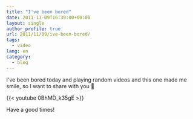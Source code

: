 ```yaml
---
title: "I've been bored"
date: 2011-11-09T16:39:00+00:00
layout: single
author_profile: true
url: 2011/11/09/ive-been-bored/
tags:
  - video
lang: en
category: 
  - blog
---
```

I've been bored today and playing random videos and this one made me smile, so I want to share with you 🙂  

{{< youtube 0BhMD_k35gE >}}

Have a good times!  
